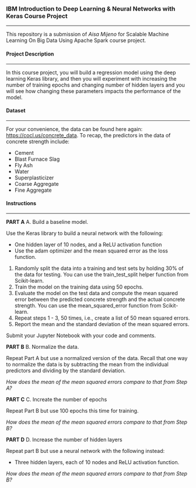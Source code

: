### **IBM Introduction to Deep Learning & Neural Networks with Keras Course Project**

------
This repository is a submission of *Aisa Mijeno* for Scalable Machine Learning On Big Data Using Apache Spark course project.
<br>

#### **Project Description**
****
In this course project, you will build a regression model using the deep learning Keras library, and then you will experiment with increasing the number of training epochs and changing number of hidden layers and you will see how changing these parameters impacts the performance of the model.

#### Dataset
****
For your convenience, the data can be found here again: https://cocl.us/concrete_data. To recap, the predictors in the data of concrete strength include:

* Cement
* Blast Furnace Slag
* Fly Ash
* Water
* Superplasticizer
* Coarse Aggregate
* Fine Aggregate

#### Instructions
****
**PART A**
A. Build a baseline model.

Use the Keras library to build a neural network with the following:
- One hidden layer of 10 nodes, and a ReLU activation function
- Use the adam optimizer and the mean squared error as the loss function.

1. Randomly split the data into a training and test sets by holding 30% of the data for testing. You can use the train_test_split helper function from Scikit-learn.
2. Train the model on the training data using 50 epochs.
3. Evaluate the model on the test data and compute the mean squared error between the predicted concrete strength and the actual concrete strength. You can use the mean_squared_error function from Scikit-learn.
4. Repeat steps 1 - 3, 50 times, i.e., create a list of 50 mean squared errors.
5. Report the mean and the standard deviation of the mean squared errors.

Submit your Jupyter Notebook with your code and comments.

**PART B**
B. Normalize the data.

Repeat Part A but use a normalized version of the data. Recall that one way to normalize the data is by subtracting the mean from the individual predictors and dividing by the standard deviation.

*How does the mean of the mean squared errors compare to that from Step A?*

**PART C**
C. Increate the number of epochs

Repeat Part B but use 100 epochs this time for training.

*How does the mean of the mean squared errors compare to that from Step B?*

**PART D**
D. Increase the number of hidden layers

Repeat part B but use a neural network with the following instead:
- Three hidden layers, each of 10 nodes and ReLU activation function.

*How does the mean of the mean squared errors compare to that from Step B?*
